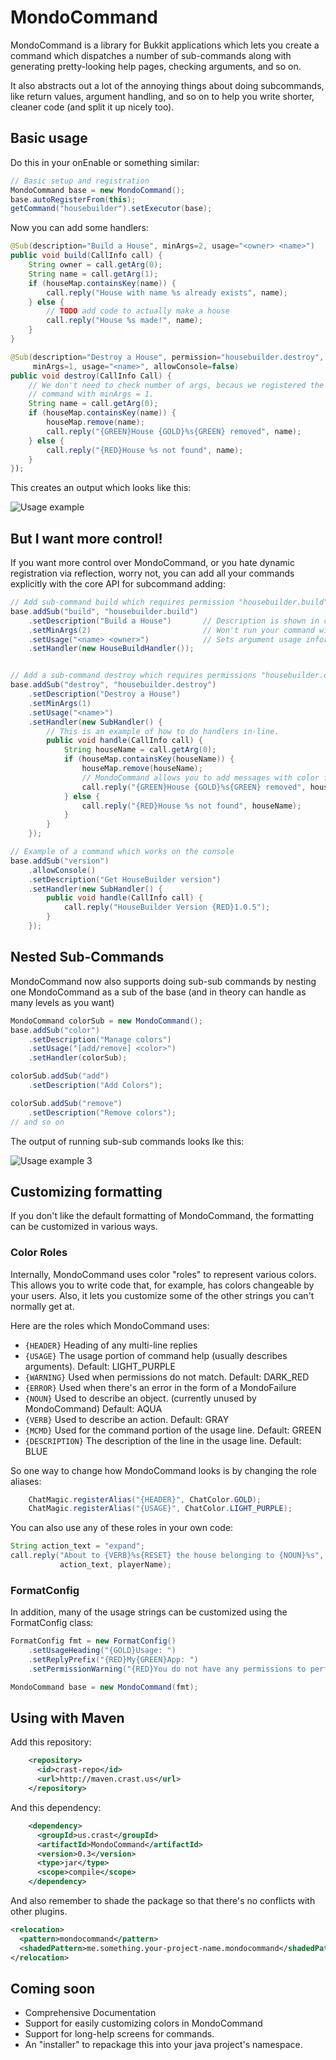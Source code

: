 MondoCommand
============

MondoCommand is a library for Bukkit applications which lets you create a command which dispatches a number of sub-commands along with generating pretty-looking help pages, checking arguments, and so on.

It also abstracts out a lot of the annoying things about doing subcommands, like return values, argument handling, and so on to help you write shorter, cleaner code (and split it up nicely too).


Basic usage
-----------

Do this in your onEnable or something similar:

```java
// Basic setup and registration
MondoCommand base = new MondoCommand();
base.autoRegisterFrom(this);
getCommand("housebuilder").setExecutor(base);
```

Now you can add some handlers:

```java
@Sub(description="Build a House", minArgs=2, usage="<owner> <name>")
public void build(CallInfo call) {
    String owner = call.getArg(0);
    String name = call.getArg(1);
    if (houseMap.containsKey(name)) {
        call.reply("House with name %s already exists", name);
    } else {
        // TODO add code to actually make a house
        call.reply("House %s made!", name);
    }
}

@Sub(description="Destroy a House", permission="housebuilder.destroy",
     minArgs=1, usage="<name>", allowConsole=false)
public void destroy(CallInfo Call) {
    // We don't need to check number of args, becaus we registered the
    // command with minArgs = 1.
    String name = call.getArg(0);
    if (houseMap.containsKey(name)) {
        houseMap.remove(name);
        call.reply("{GREEN}House {GOLD}%s{GREEN} removed", name);
    } else {
        call.reply("{RED}House %s not found", name);
    }
});
```

This creates an output which looks like this:

![Usage example](https://dl.dropbox.com/u/14941058/Screenshots/MondoCommand_Usage2.png)


But I want more control!
------------------------

If you want more control over MondoCommand, or you hate dynamic registration via reflection, worry not, you can add all your commands explicitly with the core API for subcommand adding:

```java
// Add sub-command build which requires permission "housebuilder.build"
base.addSub("build", "housebuilder.build")
    .setDescription("Build a House")       // Description is shown in command help
    .setMinArgs(2)                         // Won't run your command without this many args
    .setUsage("<name> <owner>")            // Sets argument usage information
    .setHandler(new HouseBuildHandler());


// Add a sub-command destroy which requires permissions "housebuilder.destroy"
base.addSub("destroy", "housebuilder.destroy")
    .setDescription("Destroy a House")
    .setMinArgs(1)
    .setUsage("<name>")
    .setHandler(new SubHandler() {
        // This is an example of how to do handlers in-line.
        public void handle(CallInfo call) {
            String houseName = call.getArg(0);
            if (houseMap.containsKey(houseName)) {
                houseMap.remove(houseName);
                // MondoCommand allows you to add messages with color formatting
                call.reply("{GREEN}House {GOLD}%s{GREEN} removed", houseName);
            } else {
                call.reply("{RED}House %s not found", houseName);
            }
        }
    });

// Example of a command which works on the console
base.addSub("version")
    .allowConsole()
    .setDescription("Get HouseBuilder version")
    .setHandler(new SubHandler() {
        public void handle(CallInfo call) {
            call.reply("HouseBuilder Version {RED}1.0.5");
        }
    });
```



Nested Sub-Commands
-------------------

MondoCommand now also supports doing sub-sub commands by nesting one MondoCommand as a sub of the base (and in theory can handle as many levels as you want)

```java
MondoCommand colorSub = new MondoCommand();
base.addSub("color")
	.setDescription("Manage colors")
	.setUsage("[add/remove] <color>")
	.setHandler(colorSub);

colorSub.addSub("add")
	.setDescription("Add Colors");

colorSub.addSub("remove")
	.setDescription("Remove colors");
// and so on
```

The output of running sub-sub commands looks lke this:

![Usage example 3](http://dl.dropbox.com/u/14941058/Screenshots/MondoCommand_Usage3.png)


Customizing formatting
----------------------

If you don't like the default formatting of MondoCommand, the formatting can be customized in various ways.

### Color Roles

Internally, MondoCommand uses color "roles" to represent various colors. This allows you to write code that, for example, has colors changeable by your users. Also, it lets you customize some of the other strings you can't normally get at.

Here are the roles which MondoCommand uses:

 * `{HEADER}` Heading of any multi-line replies
 * `{USAGE}` The usage portion of command help (usually describes arguments). Default: LIGHT_PURPLE
 * `{WARNING}` Used when permissions do not match. Default: DARK_RED
 * `{ERROR}` Used when there's an error in the form of a MondoFailure
 * `{NOUN}` Used to describe an object. (currently unused by MondoCommand) Default: AQUA
 * `{VERB}` Used to describe an action. Default: GRAY
 * `{MCMD}` Used for the command portion of the usage line. Default: GREEN
 * `{DESCRIPTION}` The description of the line in the usage line. Default: BLUE

So one way to change how MondoCommand looks is by changing the role aliases:
```java
    ChatMagic.registerAlias("{HEADER}", ChatColor.GOLD);
    ChatMagic.registerAlias("{USAGE}", ChatColor.LIGHT_PURPLE);
```

You can also use any of these roles in your own code:
```java
String action_text = "expand";
call.reply("About to {VERB}%s{RESET} the house belonging to {NOUN}%s",
           action_text, playerName);
```

### FormatConfig

In addition, many of the usage strings can be customized using the FormatConfig class:
```java
FormatConfig fmt = new FormatConfig()
    .setUsageHeading("{GOLD}Usage: ")
    .setReplyPrefix("{RED}My{GREEN}App: ")
    .setPermissionWarning("{RED}You do not have any permissions to perform this action.");

MondoCommand base = new MondoCommand(fmt);
```


Using with Maven
----------------

Add this repository:
```xml
    <repository>
      <id>crast-repo</id>
      <url>http://maven.crast.us</url>
    </repository>
```

And this dependency:
```xml
    <dependency>
      <groupId>us.crast</groupId>
      <artifactId>MondoCommand</artifactId>
      <version>0.3</version>
      <type>jar</type>
      <scope>compile</scope>
    </dependency>
```

And also remember to shade the package so that there's no conflicts with other plugins.
```xml
<relocation>
  <pattern>mondocommand</pattern>
  <shadedPattern>me.something.your-project-name.mondocommand</shadedPattern>
</relocation>
```

Coming soon
-----------

 * Comprehensive Documentation
 * Support for easily customizing colors in MondoCommand
 * Support for long-help screens for commands.
 * An "installer" to repackage this into your java project's namespace.
